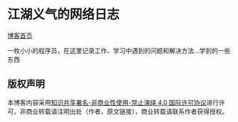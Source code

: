 # 江湖义气的网络日志

[博客首页](https://blog.wenjy.top)

一枚小小的程序员，在这里记录工作、学习中遇到的问题和解决方法...学到的一些东西

## 版权声明

本博客内容采用[知识共享署名-非商业性使用-禁止演绎 4.0 国际许可协议](https://creativecommons.org/licenses/by-nc-nd/4.0/)进行许可，非商业转载请注明出处（作者，原文链接），商业转载请联系作者获得授权。
